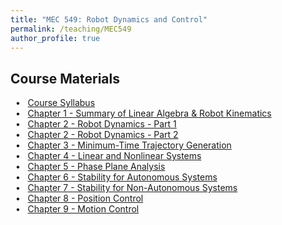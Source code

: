 ```yaml
---
title: "MEC 549: Robot Dynamics and Control"
permalink: /teaching/MEC549
author_profile: true
---
```


## Course Materials
&nbsp; • &nbsp; [Course Syllabus](https://aminfakhari.github.io/_pages/teaching/MEC549/MEC549_Syllabus_Fall2022.pdf) \
&nbsp; • &nbsp; [Chapter 1 - Summary of Linear Algebra & Robot Kinematics](https://aminfakhari.github.io/_pages/teaching/MEC549/Chapter1_Summary_of_Linear_Algebra_&_Robot_Kinematics.pdf) \
&nbsp; • &nbsp; [Chapter 2 - Robot Dynamics - Part 1](https://aminfakhari.github.io/_pages/teaching/MEC549/Chapter2_Robot_Dynamics_Part1.pdf) \
&nbsp; • &nbsp; [Chapter 2 - Robot Dynamics - Part 2](https://aminfakhari.github.io/_pages/teaching/MEC549/Chapter2_Robot_Dynamics_Part2.pdf) \
&nbsp; • &nbsp; [Chapter 3 - Minimum-Time Trajectory Generation](https://aminfakhari.github.io/_pages/teaching/MEC549/Chapter3_MinimumTime_Trajectory_Generation.pdf) \
&nbsp; • &nbsp; [Chapter 4 - Linear and Nonlinear Systems](https://aminfakhari.github.io/_pages/teaching/MEC549/Chapter4_Linear_and_Nonlinear_Systems.pdf) \
&nbsp; • &nbsp; [Chapter 5 - Phase Plane Analysis](https://aminfakhari.github.io/_pages/teaching/MEC549/Chapter5_Phase_Plane_Analysis.pdf) \
&nbsp; • &nbsp; [Chapter 6 - Stability for Autonomous Systems](https://aminfakhari.github.io/_pages/teaching/MEC549/Chapter6_Stability_for_Autonomous_Systems.pdf) \
&nbsp; • &nbsp; [Chapter 7 - Stability for Non-Autonomous Systems](https://aminfakhari.github.io/_pages/teaching/MEC549/Chapter7_Stability_for_Non-Autonomous_Systems.pdf) \
&nbsp; • &nbsp; [Chapter 8 - Position Control](https://aminfakhari.github.io/_pages/teaching/MEC549/Chapter8_Position_Control.pdf) \
&nbsp; • &nbsp; [Chapter 9 - Motion Control](https://aminfakhari.github.io/_pages/teaching/MEC549/Chapter9_Motion_Control.pdf)